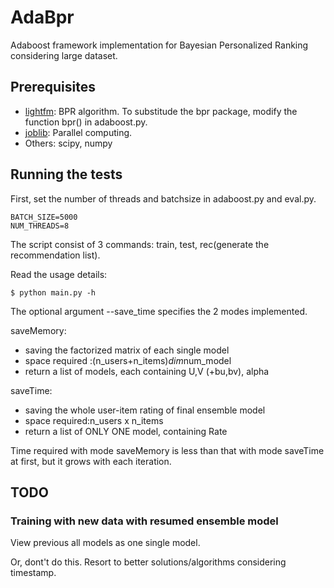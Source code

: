 # AdaBpr
Adaboost framework implementation for Bayesian Personalized Ranking considering large dataset. 
## Prerequisites
* [lightfm](https://lyst.github.io/lightfm/docs/home.html#installation): BPR algorithm. To substitude the bpr package, modify the function bpr() in adaboost.py. 
* [joblib](https://joblib.readthedocs.io/en/latest/index.html): Parallel computing.
* Others: scipy, numpy

## Running the tests
First, set the number of threads and batchsize in adaboost.py and eval.py.
```
BATCH_SIZE=5000
NUM_THREADS=8
```

The script consist of 3 commands: train, test, rec(generate the recommendation list). 

Read the usage details: 

```
$ python main.py -h
```

The optional argument --save_time specifies the 2 modes implemented.

saveMemory:
* saving the factorized matrix of each single model
* space required :(n_users+n_items)*dim*num_model
* return a list of models, each containing U,V (+bu,bv), alpha

saveTime:
* saving the whole user-item rating of final ensemble model
* space required:n_users x n_items
* return a list of ONLY ONE model, containing Rate

Time required with mode saveMemory is less than that with mode saveTime at first, but it grows with each iteration.

## TODO
### Training with new data with resumed ensemble model
View previous all models as one single model.

Or, dont't do this. Resort to better solutions/algorithms considering timestamp. 